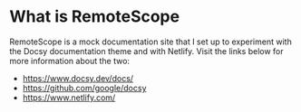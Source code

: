 # What is RemoteScope

RemoteScope is a mock documentation site that I set up to experiment with the Docsy documentation theme and with Netlify. Visit the links below for more information about the two:

* https://www.docsy.dev/docs/
* https://github.com/google/docsy
* https://www.netlify.com/
